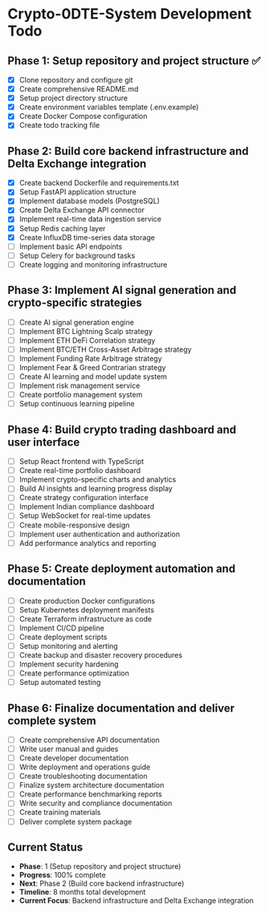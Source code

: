 # Crypto-0DTE-System Development Todo

## Phase 1: Setup repository and project structure ✅
- [x] Clone repository and configure git
- [x] Create comprehensive README.md
- [x] Setup project directory structure
- [x] Create environment variables template (.env.example)
- [x] Create Docker Compose configuration
- [x] Create todo tracking file

## Phase 2: Build core backend infrastructure and Delta Exchange integration
- [x] Create backend Dockerfile and requirements.txt
- [x] Setup FastAPI application structure
- [x] Implement database models (PostgreSQL)
- [x] Create Delta Exchange API connector
- [x] Implement real-time data ingestion service
- [x] Setup Redis caching layer
- [x] Create InfluxDB time-series data storage
- [ ] Implement basic API endpoints
- [ ] Setup Celery for background tasks
- [ ] Create logging and monitoring infrastructure

## Phase 3: Implement AI signal generation and crypto-specific strategies
- [ ] Create AI signal generation engine
- [ ] Implement BTC Lightning Scalp strategy
- [ ] Implement ETH DeFi Correlation strategy
- [ ] Implement BTC/ETH Cross-Asset Arbitrage strategy
- [ ] Implement Funding Rate Arbitrage strategy
- [ ] Implement Fear & Greed Contrarian strategy
- [ ] Create AI learning and model update system
- [ ] Implement risk management service
- [ ] Create portfolio management system
- [ ] Setup continuous learning pipeline

## Phase 4: Build crypto trading dashboard and user interface
- [ ] Setup React frontend with TypeScript
- [ ] Create real-time portfolio dashboard
- [ ] Implement crypto-specific charts and analytics
- [ ] Build AI insights and learning progress display
- [ ] Create strategy configuration interface
- [ ] Implement Indian compliance dashboard
- [ ] Setup WebSocket for real-time updates
- [ ] Create mobile-responsive design
- [ ] Implement user authentication and authorization
- [ ] Add performance analytics and reporting

## Phase 5: Create deployment automation and documentation
- [ ] Create production Docker configurations
- [ ] Setup Kubernetes deployment manifests
- [ ] Create Terraform infrastructure as code
- [ ] Implement CI/CD pipeline
- [ ] Create deployment scripts
- [ ] Setup monitoring and alerting
- [ ] Create backup and disaster recovery procedures
- [ ] Implement security hardening
- [ ] Create performance optimization
- [ ] Setup automated testing

## Phase 6: Finalize documentation and deliver complete system
- [ ] Create comprehensive API documentation
- [ ] Write user manual and guides
- [ ] Create developer documentation
- [ ] Write deployment and operations guide
- [ ] Create troubleshooting documentation
- [ ] Finalize system architecture documentation
- [ ] Create performance benchmarking reports
- [ ] Write security and compliance documentation
- [ ] Create training materials
- [ ] Deliver complete system package

## Current Status
- **Phase**: 1 (Setup repository and project structure)
- **Progress**: 100% complete
- **Next**: Phase 2 (Build core backend infrastructure)
- **Timeline**: 8 months total development
- **Current Focus**: Backend infrastructure and Delta Exchange integration


